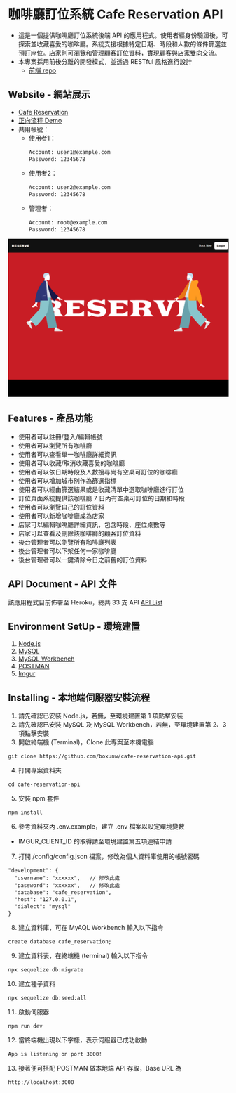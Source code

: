 # 咖啡廳訂位系統 Cafe Reservation API
- 這是一個提供咖啡廳訂位系統後端 API 的應用程式。使用者經身份驗證後，可探索並收藏喜愛的咖啡廳。系統支援根據特定日期、時段和人數的條件篩選並預訂座位。店家則可瀏覽和管理顧客訂位資料，實現顧客與店家雙向交流。
- 本專案採用前後分離的開發模式，並透過 RESTful 風格進行設計
  - [前端 repo](https://github.com/James-Lee-01/reserve)
## Website - 網站展示
- [Cafe Reservation](https://james-lee-01.github.io/reserve)
- [正向流程 Demo](https://youtu.be/DrG0Fo3U5aQ)
- 共用帳號：
  - 使用者1：
    ```
    Account: user1@example.com
    Password: 12345678
    ```
  - 使用者2：
    ```
    Account: user2@example.com
    Password: 12345678
    ```
  - 管理者：
    ```
    Account: root@example.com
    Password: 12345678
    ```

![image](https://github.com/boxunw/cafe-reservation-api/blob/main/image/main.png)

## Features - 產品功能
- 使用者可以註冊/登入/編輯帳號
- 使用者可以瀏覽所有咖啡廳
- 使用者可以查看單一咖啡廳詳細資訊
- 使用者可以收藏/取消收藏喜愛的咖啡廳
- 使用者可以依日期時段及人數搜尋尚有空桌可訂位的咖啡廳
- 使用者可以增加城市別作為篩選指標
- 使用者可以經由篩選結果或是收藏清單中選取咖啡廳進行訂位
- 訂位頁面系統提供該咖啡廳 7 日內有空桌可訂位的日期和時段
- 使用者可以瀏覽自己的訂位資料
- 使用者可以新增咖啡廳成為店家
- 店家可以編輯咖啡廳詳細資訊，包含時段、座位桌數等
- 店家可以查看及刪除該咖啡廳的顧客訂位資料
- 後台管理者可以瀏覽所有咖啡廳列表
- 後台管理者可以下架任何一家咖啡廳
- 後台管理者可以一鍵清除今日之前舊的訂位資料
## API Document - API 文件
該應用程式目前佈署至 Heroku，總共 33 支 API
[API List](https://documenter.getpostman.com/view/29236995/2s9YRCWB94)
## Environment SetUp - 環境建置
1. [Node.js](https://nodejs.org/en)
2. [MySQL](https://dev.mysql.com/downloads/mysql/)
3. [MySQL Workbench](https://dev.mysql.com/downloads/workbench/)
4. [POSTMAN](https://www.getpostman.com/downloads/)
5. [Imgur](https://api.imgur.com/oauth2/addclient)
## Installing - 本地端伺服器安裝流程
1. 請先確認已安裝 Node.js，若無，至環境建置第 1 項點擊安裝
2. 請先確認已安裝 MySQL 及 MySQL Workbench，若無，至環境建置第 2、3 項點擊安裝
3. 開啟終端機 (Terminal)，Clone 此專案至本機電腦
```
git clone https://github.com/boxunw/cafe-reservation-api.git
```
4. 打開專案資料夾
```
cd cafe-reservation-api
```
5. 安裝 npm 套件
```
npm install
```
6. 參考資料夾內 .env.example，建立 .env 檔案以設定環境變數
  - IMGUR_CLIENT_ID 的取得請至環境建置第五項連結申請
7. 打開 /config/config.json 檔案，修改為個人資料庫使用的帳號密碼
```
"development": {
  "username": "xxxxxx",   // 修改此處
  "password": "xxxxxx",   // 修改此處
  "database": "cafe_reservation",
  "host": "127.0.0.1",
  "dialect": "mysql"
}
```
8. 建立資料庫，可在 MyAQL Workbench 輸入以下指令
```
create database cafe_reservation;
```
9. 建立資料表，在終端機 (terminal) 輸入以下指令
```
npx sequelize db:migrate
```
10. 建立種子資料
```
npx sequelize db:seed:all
```
11. 啟動伺服器
```
npm run dev
```
12. 當終端機出現以下字樣，表示伺服器已成功啟動
```
App is listening on port 3000!
```
13. 接著便可搭配 POSTMAN 做本地端 API 存取，Base URL 為
```
http://localhost:3000
```
